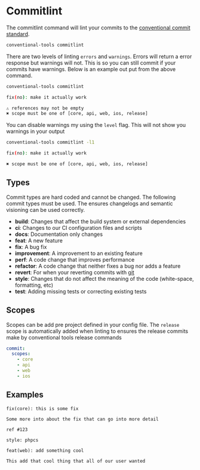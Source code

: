 # Commitlint

The commitlint command will lint your commits to the
[conventional commit standard](https://www.conventionalcommits.org/en/v1.0.0-beta.2/).

```sh
conventional-tools commitlint
```

There are two levels of linting `errors` and `warnings`. Errors will return a
error response but warnings will not. This is so you can still commit if your
commits have warnings. Below is an example out put from the above command.

```sh
conventional-tools commitlint

fix(no): make it actually work

⚠ references may not be empty
✖ scope must be one of [core, api, web, ios, release]
```

You can disable warnings my using the `level` flag. This will not show you
warnings in your output

```sh
conventional-tools commitlint -l1

fix(no): make it actually work

✖ scope must be one of [core, api, web, ios, release]
```

## Types

Commit types are hard coded and cannot be changed. The following commit types
must be used. The ensures changelogs and semantic visioning can be used
correctly.

- **build**: Changes that affect the build system or external dependencies
- **ci**: Changes to our CI configuration files and scripts
- **docs**: Documentation only changes
- **feat**: A new feature
- **fix**: A bug fix
- **improvement**: A improvement to an existing feature
- **perf**: A code change that improves performance
- **refactor**: A code change that neither fixes a bug nor adds a feature
- **revert**: For when your reverting commits with
  [git](https://git-scm.com/docs/git-revert)
- **style**: Changes that do not affect the meaning of the code (white-space,
  formatting, etc)
- **test**: Adding missing tests or correcting existing tests

## Scopes

Scopes can be add pre project defined in your config file. The `release` scope
is automatically added when linting to ensures the release commits make by
conventional tools release commands

```yaml
commit:
  scopes:
    - core
    - api
    - web
    - ios
```

## Examples

```
fix(core): this is some fix

Some more into about the fix that can go into more detail

ref #123
```

```
style: phpcs
```

```
feat(web): add something cool

This add that cool thing that all of our user wanted
```
